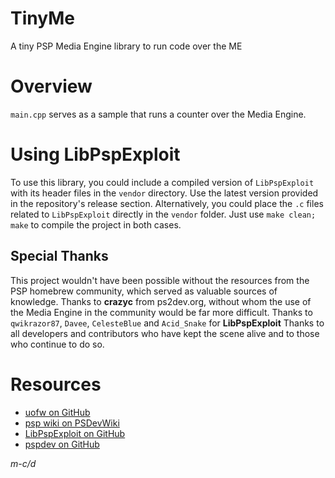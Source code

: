 # TinyMe
A tiny PSP Media Engine library to run code over the ME

# Overview
`main.cpp` serves as a sample that runs a counter over the Media Engine.

# Using LibPspExploit
To use this library, you could include a compiled version of `LibPspExploit` with its header files in the `vendor` directory. Use the latest version provided in the repository's release section.
Alternatively, you could place the `.c` files related to `LibPspExploit` directly in the `vendor` folder. Just use `make clean; make` to compile the project in both cases.

## Special Thanks
This project wouldn't have been possible without the resources from the PSP homebrew community, which served as valuable sources of knowledge.
Thanks to **crazyc** from ps2dev.org, without whom the use of the Media Engine in the community would be far more difficult.
Thanks to `qwikrazor87`, `Davee`, `CelesteBlue` and `Acid_Snake` for **LibPspExploit**
Thanks to all developers and contributors who have kept the scene alive and to those who continue to do so.

# Resources
- [uofw on GitHub](https://github.com/uofw/uofw)
- [psp wiki on PSDevWiki](https://www.psdevwiki.com/psp/)
- [LibPspExploit on GitHub](https://github.com/PSP-Archive/LibPspExploit/)
- [pspdev on GitHub](https://github.com/pspdev)

*m-c/d*
